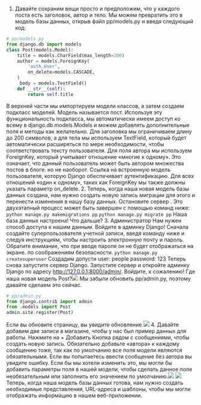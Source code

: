 1. Давайте сохраним вещи
просто и предположим, что у каждого поста есть заголовок, автор и тело. Мы можем превратить это в модель базы данных, открыв файл pp/models.py и введя следующий код:
```python
# pp/models.py
from django.db import models
class Post(models.Model):
	title = models.CharField(max_length=200)
	author = models.ForeignKey(
		'auth.User',
		on_delete=models.CASCADE,
	)
	 body = models.TextField()
	def __str__(self):
		return self.title
```
В верхней части мы импортируем модели классов, а затем создаем подкласс моделей. Модель
называется пост. Используя эту функциональность подкласса, мы автоматически имеем доступ ко всему в django.db.models.Models и можем добавлять дополнительные поля и методы как
желательно.
Для заголовка мы ограничиваем длину до 200 символов, а для тела мы используем
TextField, который будет автоматически расширяться по мере необходимости, чтобы соответствовать тексту пользователя.
Для поля автора мы используем ForeignKey, который учитывает отношение «многие к одному». Это означает, что данный пользователь может быть автором множества постов в блоге.
но не наоборот. Ссылка на встроенную модель пользователя, которую Django
обеспечивает аутентификацию. Для всех отношений «один к одному», таких как ForeignKey
мы также должны указать параметр on_delete.
2.  Теперь, когда наша новая модель базы данных создана, нам нужно создать новую запись миграции для этого и перенести изменения в нашу базу данных. Остановите сервер .  Это двухэтапный процесс может быть завершен с помощью команд ниже:
`python manage.py makemigrations pp`
 `python manage.py migrate pp`
 Наша база данных настроена! Что дальше?
 3.  Администратор
Нам нужен способ доступа к нашим данным. Войдите в админку Django! Сначала создайте суперпользователя
учетной записи, введя команду ниже и следуя инструкциям, чтобы настроить электронную почту
и пароль. Обратите внимание, что при вводе пароля он не будет отображаться на экране.
по соображениям безопасности.
`python manage.py createsuperuser`
Создадим допусти user: people password: 123
Теперь снова запустите сервер Django.
Запустите сервер и откройте админку Django по адресу http://127.0.0.1:8000/admin/. Войдите, к сожалению! Где наша новая модель Post?![](http://i.imgur.com/4wVw2Yr.png)
Мы забыли обновить pp/admin.py, поэтому давайте сделаем это сейчас.
```python
# pp/admin.py
from django.contrib import admin
from .models import Post
admin.site.register(Post)
```
Если вы обновите страницу, вы увидите обновление.![](http://i.imgur.com/O667tcE.png)
4. Давайте добавим две записи в магазине, чтобы у нас был пример данных для работы. Нажмите на + Добавить
Кнопка рядом с сообщениями, чтобы создать новую запись. Обязательно добавьте «автора» к каждому сообщению
тоже, так как по умолчанию все поля модели являются обязательными. Если вы попытаетесь ввести сообщение без автора вы увидите ошибку. Если бы мы хотели изменить это, мы могли бы добавить параметры поля
в нашей модели, чтобы сделать данное поле необязательным или заполнить его значением по умолчанию.![](http://i.imgur.com/OpKtJ7Hg.png)
![](http://i.imgur.com/O82nniu.png)
Теперь, когда наша модель базы данных готова, нам нужно создать необходимые представления,
URL-адреса и шаблоны, чтобы мы могли отображать информацию в нашем веб-приложении.
